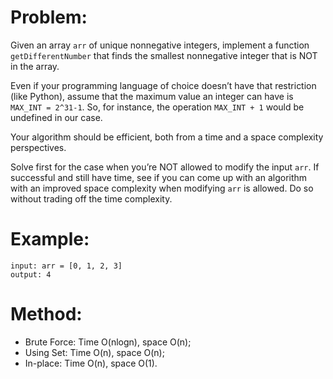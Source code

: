 # Problem:

Given an array `arr` of unique nonnegative integers, implement a function `getDifferentNumber` that finds the smallest nonnegative integer that is NOT in the array.

Even if your programming language of choice doesn’t have that restriction (like Python), assume that the maximum value an integer can have is `MAX_INT = 2^31-1`. So, for instance, the operation `MAX_INT + 1` would be undefined in our case.

Your algorithm should be efficient, both from a time and a space complexity perspectives.

Solve first for the case when you’re NOT allowed to modify the input `arr`. If successful and still have time, see if you can come up with an algorithm with an improved space complexity when modifying `arr` is allowed. Do so without trading off the time complexity.

# Example:

```
input: arr = [0, 1, 2, 3]
output: 4
```

# Method:

- Brute Force: Time O(nlogn), space O(n);
- Using Set: Time O(n), space O(n);
- In-place: Time O(n), space O(1).
